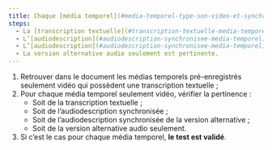 ```yaml
---
title: Chaque [média temporel](#media-temporel-type-son-video-et-synchronise) pré-enregistré seulement vidéo vérifie-t-il une de ces conditions (hors cas particuliers) ?
steps:
  - La [transcription textuelle](#transcription-textuelle-media-temporel) est pertinente ;
  - L’[audiodescription](#audiodescription-synchronisee-media-temporel) synchronisée est pertinente ;
  - L’[audiodescription](#audiodescription-synchronisee-media-temporel) synchronisée de la version alternative est pertinente ;
  - La version alternative audio seulement est pertinente.
---
```


1. Retrouver dans le document les médias temporels pré-enregistrés seulement vidéo qui possèdent une transcription textuelle ;
2. Pour chaque média temporel seulement vidéo, vérifier la pertinence :
   - Soit de la transcription textuelle ;
   - Soit de l’audiodescription synchronisée ;
   - Soit de l’audiodescription synchronisée de la version alternative ;
   - Soit de la version alternative audio seulement.
3. Si c’est le cas pour chaque média temporel, **le test est validé**.
